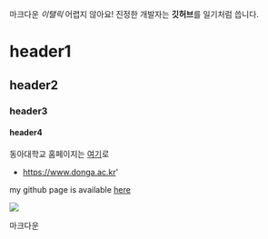 마크다운 *이탤릭* 어렵지 않아요!
진정한 개발자는 **깃허브**를 일기처럼 씁니다.
# header1
## header2
### header3
#### header4
동아대학교 홈페이지는 [여기](https://www.donga.ac.kr "optional title")로
* https://www.donga.ac.kr'

my github page is available [here](https://github.com/ddosaw "optional title")

![](https://daitdaa.donga.ac.kr/Files/2019-06/%EB%8F%99%EC%95%84%EB%8C%80%ED%95%99%EA%B5%90_154622.png)

마크다운
